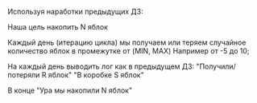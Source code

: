 Используя наработки предыдущих ДЗ:

Наша цель накопить N яблок

Каждый день (итерацию цикла) мы получаем или теряем случайное количество яблок 
в промежутке от (MIN, MAX) Например от -5 до 10;

На каждый день выводить лог как в предыдущем ДЗ:
  "Получили/потеряли R яблок"
  "В коробке S яблок"

В конце "Ура мы накопили N яблок"




